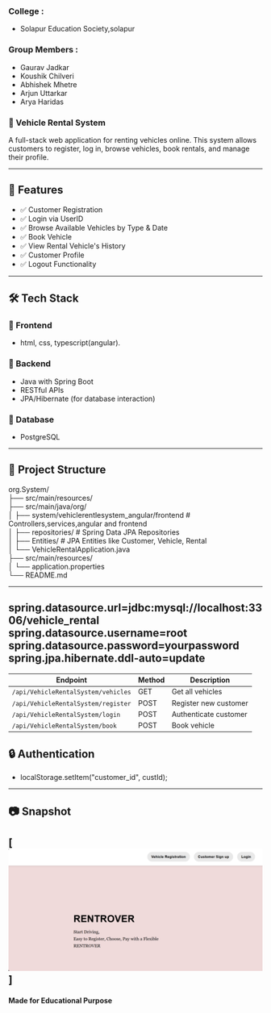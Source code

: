 ### College : 
- Solapur  Education Society,solapur
### Group Members :
- Gaurav Jadkar
- Koushik Chilveri
- Abhishek Mhetre
- Arjun Uttarkar
- Arya Haridas

### 🚗 Vehicle Rental System

A full-stack web application for renting vehicles online. This system allows customers to register, log in, browse vehicles, book rentals, and manage their profile.

---

## 📌 Features

- ✅ Customer Registration
- ✅ Login via UserID
- ✅ Browse Available Vehicles by Type & Date
- ✅ Book Vehicle 
- ✅ View Rental Vehicle's History
- ✅ Customer Profile
- ✅ Logout Functionality 
---

## 🛠 Tech Stack

### 🔹 Frontend
- html, css, typescript(angular).

### 🔹 Backend
- Java with Spring Boot
- RESTful APIs
- JPA/Hibernate (for database interaction)

### 🔹 Database
- PostgreSQL

---

## 📂 Project Structure

org.System/<br>
├── src/main/resources/<br>
├── src/main/java/org/<br>
│ ├── system/vehiclerentlesystem_angular/frontend  # Controllers,services,angular and frontend<br>
│ ├── repositories/ # Spring Data JPA Repositories<br>
│ ├── Entities/ # JPA Entities like Customer, Vehicle, Rental<br>
│ └── VehicleRentalApplication.java<br>
├── src/main/resources/<br>
│ └── application.properties<br>
└── README.md

---
spring.datasource.url=jdbc:mysql://localhost:3306/vehicle_rental<br>
spring.datasource.username=root<br>
spring.datasource.password=yourpassword<br>
spring.jpa.hibernate.ddl-auto=update<br>
---

| Endpoint                                   | Method | Description           |
| ------------------------------------------ | ------ | --------------------- |
| `/api/VehicleRentalSystem/vehicles`        | GET    | Get all vehicles      |
| `/api/VehicleRentalSystem/register`        | POST   | Register new customer |
| `/api/VehicleRentalSystem/login`           | POST   | Authenticate customer |
| `/api/VehicleRentalSystem/book`            | POST   | Book vehicle          |

 
## 🔒 Authentication
  - localStorage.setItem("customer_id", custId);
---
## 📷 Snapshot
[![](https://github.com/gauravjadkar/com.MiniProjectVRS/blob/main/Screenshot%202025-08-08%20195444.png)]
---

#### Made for Educational Purpose 




